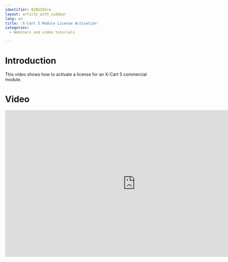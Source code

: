 ```yaml
---
identifier: BJBGIEGrw
layout: article_with_sidebar
lang: en
title: 'X-Cart 5 Module License Activation'
categories:
  - Webinars and video tutorials

---
```



# Introduction

This video shows how to activate a license for an X-Cart 5 commercial module.

# Video

<iframe class="youtube-player" type="text/html" style="width: 853px; height: 480px" src="http://www.youtube.com/embed/XyK8bPQggPY" frameborder="0"></iframe>